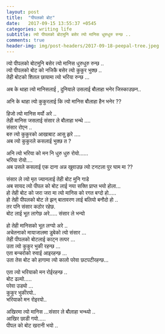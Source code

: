 ```yaml
---
layout: post
title:  "पीपलको बोट"
date:   2017-09-15 13:55:37 +0545
categories: writing life
subtitle: त्यो पीपलको बोटमुनि बसेर त्यो मानिस धुरुधुरु रुन्छ ..
comments: true
header-img: img/post-headers/2017-09-18-peepal-tree.jpeg
---
```


त्यो पीपलको बोटमुनि बसेर त्यो मानिस धुरुधुरु रुन्छ ..  
त्यो पीपलको बोट को नजिकै बसेर त्यो कुकुर भुक्छ ..  
तेही बोटको शितल छायामा त्यो भरिया रुन्छ …  

अब के थाहा त्यो मानिसलाई , दुनियाले उसलाई बौलाहा भनेर जिस्काउछन..  

अनि के थाहा त्यो कुकुरलाई कि त्यो मानिस बौलाहा हैन भनेर ??  

हिजो त्यो मानिस मर्यो अरे ..  
तेही मानिस जसलाई संसार ले बौलाहा भन्थे ….  
संसार रोएन ..  
बरु त्यो कुकुरको आखाबाट आसु झरे ….  
अब त्यो कुकुरले कसलाई भुक्छ त ?  

अनि त्यो भरिया को मन नि धुरु धुरु रोयो……  
भरिया रोयो….  
अब उसले कसलाई एक दाना अन्न खुवाउछ त्यो टनटला पुर घाम मा ??  

संसार ले त्यो मृत ज्यानलाई तेही बोट मुनि गाडे  
अब सायद त्यो पीपल को बोट लाई नया सक्ति प्राप्त भयो होला…  
हो तेही बोट को जरा जरा मा त्यो मानिस को रगत बग्दो हो…..  
हो तेही पीपलको बोट ले झन् बातावरण लाई बलियो बनौदो हो ..  
तर पनि संसार कठोर रहेछ.  
बोट लाई भूत लागेछ अरे….. संसार ले भन्यो  

हो तेही मानिसको भूत लग्यो अरे ..  
अचेतनाको मायाजालमा डुबेको त्यो संसार …  
तेही पीपलको बोटलाई काट्न तत्पर …  
उता त्यो कुकुर भुकी रहन्छ …  
एता बन्चरोको रुवाई आइरहन्छ …  
उता तेस बोट को हागामा त्यो कालो परेवा छटपटीरहन्छ…  

एता त्यो भरियाको मन रोईरहन्छ ..  
बोट ढल्यो…..  
परेवा उड्यो …  
कुकुर भुकीरयो..  
भरियाको मन रोइरयो..  

अखिरमा त्यो मानिस …संसार ले बौलाहा भन्थ्यो ..  
आखिर छाडी गयो…..  
पीपल को बोट खरानी भयो ..  
